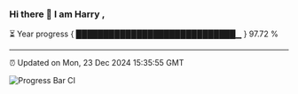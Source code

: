 ### Hi there 👋 I am Harry , 

⏳ Year progress { █████████████████████████████▁ } 97.72 %

---

⏰ Updated on Mon, 23 Dec 2024 15:35:55 GMT

![Progress Bar CI](https://github.com/duykhang68/duykhang68/workflows/Progress%20Bar%20CI/badge.svg)
